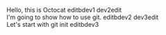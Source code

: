Hello, this is Octocat editbdev1 dev2edit <br>
I'm going to show how to use git. editbdev2 dev3edit<br>
Let's start with git init editbdev3 <br>
